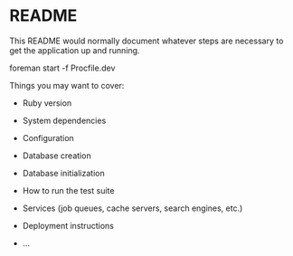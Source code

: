 # README

This README would normally document whatever steps are necessary to get the
application up and running.


foreman start -f Procfile.dev

Things you may want to cover:

* Ruby version

* System dependencies

* Configuration

* Database creation

* Database initialization

* How to run the test suite

* Services (job queues, cache servers, search engines, etc.)

* Deployment instructions

* ...
